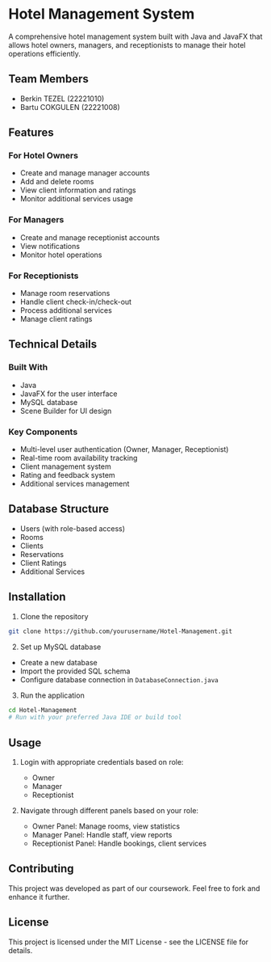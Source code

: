 # Hotel Management System

A comprehensive hotel management system built with Java and JavaFX that allows hotel owners, managers, and receptionists to manage their hotel operations efficiently.

## Team Members
- Berkin TEZEL (22221010)
- Bartu COKGULEN (22221008)

## Features

### For Hotel Owners
- Create and manage manager accounts
- Add and delete rooms
- View client information and ratings
- Monitor additional services usage

### For Managers
- Create and manage receptionist accounts
- View notifications
- Monitor hotel operations

### For Receptionists
- Manage room reservations
- Handle client check-in/check-out
- Process additional services
- Manage client ratings

## Technical Details

### Built With
- Java
- JavaFX for the user interface
- MySQL database
- Scene Builder for UI design

### Key Components
- Multi-level user authentication (Owner, Manager, Receptionist)
- Real-time room availability tracking
- Client management system
- Rating and feedback system
- Additional services management

## Database Structure
- Users (with role-based access)
- Rooms
- Clients
- Reservations
- Client Ratings
- Additional Services

## Installation

1. Clone the repository
```bash
git clone https://github.com/yourusername/Hotel-Management.git
```

2. Set up MySQL database
- Create a new database
- Import the provided SQL schema
- Configure database connection in `DatabaseConnection.java`

3. Run the application
```bash
cd Hotel-Management
# Run with your preferred Java IDE or build tool
```

## Usage

1. Login with appropriate credentials based on role:
   - Owner
   - Manager
   - Receptionist

2. Navigate through different panels based on your role:
   - Owner Panel: Manage rooms, view statistics
   - Manager Panel: Handle staff, view reports
   - Receptionist Panel: Handle bookings, client services

## Contributing
This project was developed as part of our coursework. Feel free to fork and enhance it further.

## License
This project is licensed under the MIT License - see the LICENSE file for details.
